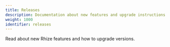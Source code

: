 ```yaml
---
title: Releases
description: Documentation about new features and upgrade instructions.
weight: 1000
identifier: releases
---
```


Read about new Rhize features and how to upgrade versions.

